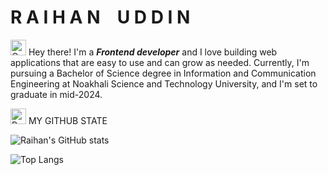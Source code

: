 # **R A I H A N &ensp; U D D I N**
<img
  src="https://raw.githubusercontent.com/Tarikul-Islam-Anik/Animated-Fluent-Emojis/master/Emojis/Hand%20gestures/Waving%20Hand.png"
  alt="Cat with Tears of Joy"
  width="25"
  height="25"
/>
Hey there! I'm a **_Frontend developer_** and I love building web applications that are easy to use and can grow as needed. Currently, I'm pursuing a Bachelor of Science degree in Information and Communication Engineering at Noakhali Science and Technology University, and I'm set to graduate in mid-2024.

<div>
  <img src="https://raw.githubusercontent.com/Tarikul-Islam-Anik/Animated-Fluent-Emojis/master/Emojis/Objects/Bar%20Chart.png" alt="Bar Chart" width="25" height="25" />
  MY GITHUB STATE
</div>
<div style:"border:2px solid black;width:100%"></div>

![Raihan's GitHub stats](https://github-readme-stats.vercel.app/api?username=Rai321han&show_icons=true&theme=radical)


![Top Langs](https://github-readme-stats.vercel.app/api/top-langs/?username=Rai321han&layout=compact)

